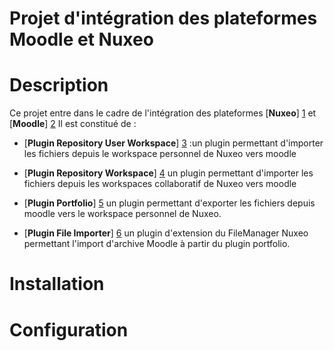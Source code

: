 
**Projet d'intégration des plateformes Moodle et Nuxeo**
======================================================

Description 
===========

Ce projet entre dans le cadre de l'intégration des plateformes [**Nuxeo**] [1] et [**Moodle**] [2] 
Il est constitué de :


* [**Plugin Repository User Workspace**] [3] :un plugin permettant d'importer les fichiers depuis le workspace personnel de Nuxeo vers moodle

* [**Plugin Repository Workspace**] [4] un plugin permettant d'importer les fichiers depuis les workspaces collaboratif de Nuxeo vers moodle

* [**Plugin Portfolio**] [5] un plugin permettant d'exporter les fichiers depuis moodle vers le workspace personnel de Nuxeo.

* [**Plugin File Importer**] [6] un plugin d'extension du FileManager Nuxeo permettant l'import d'archive Moodle à partir du plugin portfolio.


Installation 
============




Configuration 
=============

[1]: http://www.nuxeo.com/
[2]: https://moodle.org/
[3]: https://github.com/nuxeo/nuxeo-moodle-plugin/tree/master/moodle-plugin/moodle-plugin-repositoryuworkspace
[4]: https://github.com/nuxeo/nuxeo-moodle-plugin/tree/master/moodle-plugin/moodle-plugin-repositoryworkspace
[5]: https://github.com/nuxeo/nuxeo-moodle-plugin/tree/master/moodle-plugin/moodle-plugin-portfolio
[6]: https://github.com/nuxeo/nuxeo-moodle-plugin/tree/master/nuxeo-plugin
